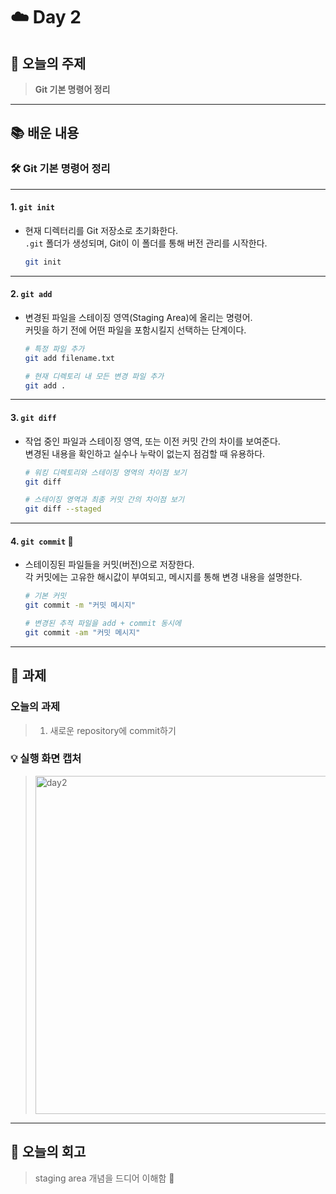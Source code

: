# ☁️ Day 2

## 🔖 오늘의 주제
> **Git 기본 명령어 정리**

---

## 📚 배운 내용

### 🛠️ Git 기본 명령어 정리

---
#### 1. `git init` 

- 현재 디렉터리를 Git 저장소로 초기화한다.  
  `.git` 폴더가 생성되며, Git이 이 폴더를 통해 버전 관리를 시작한다.
  ```bash
  git init
  ```
---

#### 2. `git add`

- 변경된 파일을 스테이징 영역(Staging Area)에 올리는 명령어.  
  커밋을 하기 전에 어떤 파일을 포함시킬지 선택하는 단계이다.
  ```bash
  # 특정 파일 추가
  git add filename.txt

  # 현재 디렉토리 내 모든 변경 파일 추가
  git add .
  ```
---

#### 3. `git diff`

- 작업 중인 파일과 스테이징 영역, 또는 이전 커밋 간의 차이를 보여준다.  
  변경된 내용을 확인하고 실수나 누락이 없는지 점검할 때 유용하다.
  ```bash
  # 워킹 디렉토리와 스테이징 영역의 차이점 보기
  git diff

  # 스테이징 영역과 최종 커밋 간의 차이점 보기
  git diff --staged
  ```
---

#### 4. `git commit` 📝

- 스테이징된 파일들을 커밋(버전)으로 저장한다.  
  각 커밋에는 고유한 해시값이 부여되고, 메시지를 통해 변경 내용을 설명한다.
  ```bash
  # 기본 커밋
  git commit -m "커밋 메시지"

  # 변경된 추적 파일을 add + commit 동시에
  git commit -am "커밋 메시지"
  ```
---

## 📝 과제

### 오늘의 과제
> 1. 새로운 repository에 commit하기

### 💡 실행 화면 캡처

> <img width="541" alt="day2" src="https://github.com/user-attachments/assets/43dfa127-b461-481b-8b31-b4fca1a6c0b1" />

---

## 💭 오늘의 회고

> staging area 개념을 드디어 이해함 🚀
